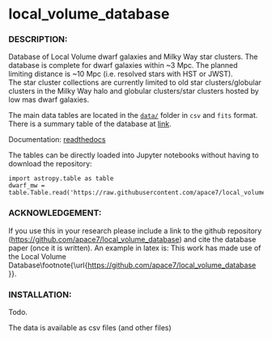 # **local_volume_database** 

### DESCRIPTION:

Database of Local Volume dwarf galaxies and Milky Way star clusters. The database is complete for dwarf galaxies within ~3 Mpc. 
The planned limiting distance is ~10 Mpc (i.e. resolved stars with HST or JWST).  
The star cluster collections are currently limited to old star clusters/globular clusters in the Milky Way halo and globular clusters/star clusters hosted by low mas dwarf galaxies.

The main data tables are located in the [`data/`](data/) folder in `csv` and `fits` format. 
There is a summary table of the database at [link](https://github.com/apace7/local_volume_database/blob/main/table/lvdb_table.pdf).

Documentation: [readthedocs](https://local-volume-database.readthedocs.io/en/latest/index.html)

The tables can be directly loaded into Jupyter notebooks without having to download the repository:

    import astropy.table as table
    dwarf_mw = table.Table.read('https://raw.githubusercontent.com/apace7/local_volume_database/main/data/dwarf_mw.csv')


### ACKNOWLEDGEMENT:

If you use this in your research please include a link to the github repository (https://github.com/apace7/local_volume_database) and cite the database paper (once it is written). 
An example in latex is: This work has made use of the Local Volume Database\footnote{\url{https://github.com/apace7/local_volume_database }}.

### INSTALLATION:
Todo.

The data is available as csv files (and other files)

